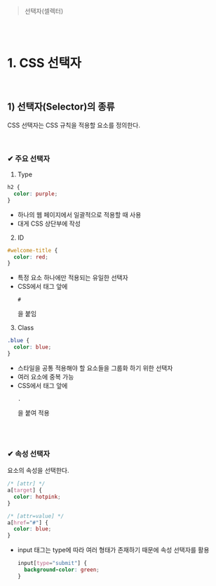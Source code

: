 > 선택자(셀렉터)

<br>
<br>

# 1. CSS 선택자
  
<br>

## 1) 선택자(Selector)의 종류
CSS 선택자는 CSS 규칙을 적용할 요소를 정의한다.

<br>

### ✔ 주요 선택자
1. Type
```css
h2 {
  color: purple;
}
```
- 하나의 웹 페이지에서 일괄적으로 적용할 때 사용
- 대게 CSS 상단부에 작성

2. ID
```css
#welcome-title {
  color: red;
}
```
- 특정 요소 하나에만 적용되는 유일한 선택자
- CSS에서 태그 앞에 <pre><code>#</code></pre>을 붙임

3. Class
```css
.blue {
  color: blue;
}
```
- 스타일을 공통 적용해야 할 요소들을 그룹화 하기 위한 선택자
- 여러 요소에 중복 가능
- CSS에서 태그 앞에 <pre><code>.</code></pre>을 붙여 적용

<br>
<br>

### ✔ 속성 선택자
요소의 속성을 선택한다.
```css
/* [attr] */
a[target] {
  color: hotpink;
}

/* [attr=value] */
a[href="#"] {
  color: blue;
}
```
- input 태그는 type에 따라 여러 형태가 존재하기 때문에 속성 선택자를 활용
  ```css
  input[type="submit"] {
    background-color: green;
  }
  ```
  
